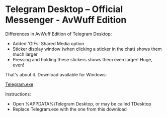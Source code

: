 # Telegram Desktop – Official Messenger - AvWuff Edition

Differences in AvWuff Edition of Telegram Desktop:
- Added 'GIFs' Shared Media option
- Sticker display window (when clicking a sticker in the chat) shows them much larger
- Pressing and holding these stickers shows them even larger!  Huge, even!

That's about it.
Download available for Windows:


[Telegram.exe](Releases/Telegram.exe)

Instructions:
- Open %APPDATA%\Telegram Desktop, or may be called TDesktop
- Replace Telegram.exe with the one from this download



